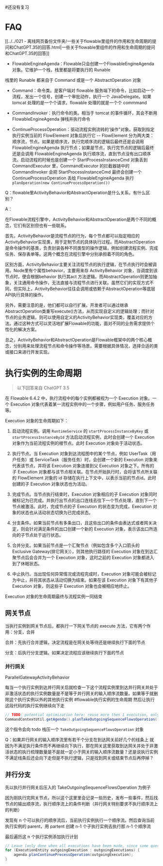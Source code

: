 #还没有复习 

# FAQ

[[../../021 - 离线网页备份文件夹/一些关于flowable里组件的作用和生命周期的提问和ChatGPT.35的回答.html|一些关于flowable里组件的作用和生命周期的提问和ChatGPT.35的回答]]

- FlowableEngineAgenda：Flowable只会创建一个FlowableEngineAgenda对象。它维护一个栈，栈里都是将要执行的 Runable

栈里的 Runable 都来自于 Command 或是一个 AbstractOperation 对象

- Command：命令类。是客户端对 flowable 服务端下的命令，比如启动一个流程，发出一个信号，创建一个审批动作，执行一个 JavaDelegate。如果 tomcat 处理的是一个个请求，flowable 处理的就是一个个 commmand

- CommandInvoker：执行命令的类。相当于 tomcat 的事件循环，其会不断用 FlowableEngineAgenda 弹栈并执行命令

- ContinueProcessOperation：驱动流程实例流转的'操作"对象。获取到指定执行实例当前的 FlowElement 对象后执行它 -- FlowElement 分为两大类：顺序流，节点。如果是顺序流，执行完顺序流的逻辑后最终还是会调用 FlowableEngineAgenda 执行节点；如果是节点，执行完节点的逻辑后最终还是会调用 FlowableEngineAgenda 执行顺序流，直到节点没有出口顺序流。启动流程的时候也是创建一个 StartProcessInstanceCmd 对象丢到 CommandExecutor 里，CommandExecutor 的拦截器链中的 CommandInvoker 会把 StartProcessInstanceCmd 最终会创建一个 ContinueProcessOperation 丢给 FlowableEngineAgenda 执行 `planOperation(new ContinueProcessOperation())`


Q：flowable里ActivityBehavior和AbstractOperation是什么关系，有什么区别？

A：

在Flowable流程引擎中，ActivityBehavior和AbstractOperation是两个不同的概念，它们有区别但也有一些联系。

首先，ActivityBehavior是流程节点的行为，每个节点都可以指定相应的ActivityBehavior实现类，用于定制节点的具体执行过程。而AbstractOperation是命令操作的基类，负责封装各种不同类型的操作逻辑，例如创建流程实例、完成任务、保存表单等。这两个概念在流程引擎中分别承担着不同的角色。

区别方面，ActivityBehavior主要关注流程节点的执行逻辑，在节点执行时会被调用。Node里有个属性behavior，主要用来存 ActivityBehavior 对象，当调度到该节点时，便会根据behavior 执行其act 方法逻辑。而AbstractOperation则更加抽象，关注通用命令操作，无法直接与流程节点进行关联。虽然它们的实现方式不同，但实际上，ActivityBehavior往往会调用或依赖于AbstractOperation等底层API执行具体的操作。

另外，需要注意的是，他们都可以自行扩展。开发者可以通过继承AbstractOperation类重写execute()方法，从而实现自定义的逻辑处理；而针对节点的业务逻辑，则可以使用自定义的ActivityBehavior实现类，覆盖对应的方法。通过这种方式可以灵活地扩展Flowable的功能，面对不同的业务需求提供个性化的解决方案。

总之，ActivityBehavior和AbstractOperation是Flowable框架中的两个核心概念，分别用来处理流程节点和命令操作等场景。需要根据具体情况，选择合适的类或接口来进行开发实现。

# 执行实例的生命周期


> 以下回答来自 ChatGPT 3.5


在 Flowable 6.4.2 中，执行流程中的每个实例都被视为一个 Execution 对象。一个 Execution 对象代表着某一流程实例中的一个步骤，例如用户任务、服务任务等。

Execution 对象的生命周期如下：

1. 启动流程实例。调用 `RuntimeService` 的 `startProcessInstanceByKey` 或 `startProcessInstanceById` 方法启动流程实例，此时会创建一个 Execution 对象作为当前流程实例的根节点。此时 Execution 对象处于活动状态。

2. 执行节点。当 Execution 对象到达流程图中的某个节点，例如 UserTask（用户任务）或 ServiceTask（服务任务）时，会创建一个新的 Execution 对象来代表该节点，并将该 Execution 对象连接到父 Execution 对象之下。所有的子 Execution 对象都与该节点相关联。在节点开始执行时，会将该节点所关联的 FlowElement 对象的 id 存储在执行上下文中，以表示当前的节点id。此时创建的子 Execution 对象状态也为活动。

3. 完成节点。当节点执行结束时，Execution 对象相应的子 Execution 对象同时被标记为已完成。并执行出节点的出口连线去往下一个节点处理，直到下一个节点被激活。此时，完成节点的子 Execution 的状态变为完成，Execution 对象的状态也从活动状态切换为已完成状态。

4. 分支条件。如果当前节点有多条出口，且这些出口的条件由表达式或者网关决定，则会针对满足条件的出口创建一个新的 Execution 对象，表示该出口所连向的子节点处于运行状态。

5. 合并分支。如果当前节点是一个汇聚节点（例如包含多个入口箭头的 Exclusive Gateway(排它网关)），则其他执行路径的 Execution 对象在到达汇聚节点后会合并为一个 Execution 对象，这时之前的 Execution 对象都进入到了休眠状态。

6. 中止执行。当出现任何异常情况或流程完成时，Execution 对象可能会被标记为中止，并将其状态从活动切换为结束。如果在该 Execution 对象下有其他子 Execution 对象，则这些子 Execution 对象也会被相应地终止。

Execution 对象的生命周期最终与流程实例一同结束


## 网关节点

当执行实例到网关节点后，都执行一下网关节点的 execute 方法，它有两个作用：分支，合并

合并：先执行合并逻辑，决定流程是在网关处等待还是继续执行下面的节点

分支：后执行分支逻辑。如果决定流程应该继续执行下面的节点

### 并行网关

ParallelGatewayActivityBehavior

每当一个执行实例到达并行网关后就检查一下这个流程实例里到达并行网关并处于非激活状态的执行实例数量是不是等于并行网关的输入顺序流数量。如果等于就删除这个执行实例以外的其他执行实例 #flowable执行实例的生命周期 然后让执行这段代码的执行实例继续向下走

```java
// TODO: potential optimization here: reuse more then 1 execution, only 1 currently  
CommandContextUtil.getAgenda().planTakeOutgoingSequenceFlowsOperation((ExecutionEntity) execution, false); // false -> ignoring conditions on parallel gw（这里说明了并行网关下的输出顺序流不进行条件判断，无视条件表达式直接向后走）
```

这个指令会向 todo 栈压一个 `TakeOutgoingSequenceFlowsOperation` 对象

Q：如果并行网关的输入顺序流里有若干个分支在到达网关前好几个的线条上 就因为不满足执行条件而不再继续向下执行，那在网关这里获取到达网关并处于非激活状态的执行梳理数量是不是就一定小于网关的输入顺序流数量？还是说执行实例不满足线条后还会向下走但是不执行逻辑，只是找到网关或结束节点后再停掉？


## 并行分支

先以执行并行网关后压入的 TakeOutgoingSequenceFlowsOperation 为例子

因为刚执行完网关节点，所以这个这里里会记录一些历史，发布一些事件，然后找节点的输出顺序流，执行顺序流上的条件判断（并行网关特别要求不执行顺序流上的判断）

发现有 n 个可以执行的顺序流后，当前执行实例执行一个顺序流。然后查询当前执行实例的 parent，用 partent 创建 n-1 个子执行实例去执行那 n-1 个顺序流

最后遍历这 n 个执行实例添加执行计划

```java
// Leave (only done when all executions have been made, since some queries depend on this)  
for (ExecutionEntity outgoingExecution : outgoingExecutions) {  
    agenda.planContinueProcessOperation(outgoingExecution);  
}
```

